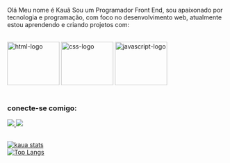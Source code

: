 Olá Meu nome é Kauã
Sou um Programador Front End, sou apaixonado por tecnologia e programação, com foco no desenvolvimento web, atualmente estou aprendendo e criando projetos com:
<br>
<br>
<div display=""flex >
  <img src="https://img.shields.io/badge/HTML5-E34F26?style=for-the-badge&logo=html5&logoColor=white" alt="html-logo" width="120px" height="100px" >
  <img src="https://img.shields.io/badge/CSS3-1572B6?style=for-the-badge&logo=css3&logoColor=white" alt="css-logo" width="120px" height="100px" >
  <img src="https://img.shields.io/badge/JavaScript-F7DF1E?style=for-the-badge&logo=javascript&logoColor=black" alt="javascript-logo" width="120px" height="100px" >
</div>
<br>

<h3>conecte-se comigo:</h3>
<div display="flex">
<a href="https://www.linkedin.com/in/kau%C3%A3-de-medeiros-paix%C3%A3o/"> <img src="https://img.shields.io/badge/LinkedIn-0077B5?style=for-the-badge&logo=linkedin&logoColor=white"> </a>
<a href="https://www.instagram.com/kauamedeiros96/" > <img src="https://img.shields.io/badge/Instagram-E4405F?style=for-the-badge&logo=instagram&logoColor=white"> </a>
</div>
   
<br>

[![kaua stats](https://github-readme-stats.vercel.app/api?username=kaua768)](https://github.com/anuraghazra/github-readme-stats)
<br>
[![Top Langs](https://github-readme-stats.vercel.app/api/top-langs/?username=kaua768)](https://github.com/anuraghazra/github-readme-stats)
